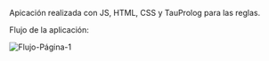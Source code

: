 Apicación realizada con JS, HTML, CSS y TauProlog para las reglas.

Flujo de la aplicación:

![Flujo-Página-1](https://github.com/user-attachments/assets/dca03f1e-d10b-4254-ad37-ab2a196b7fae)
